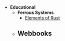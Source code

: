- **Educational**
	- **Ferrous Systems**
		- [Elements of Rust](https://github.com/ferrous-systems/elements-of-rust)
	- Webbooks
		-